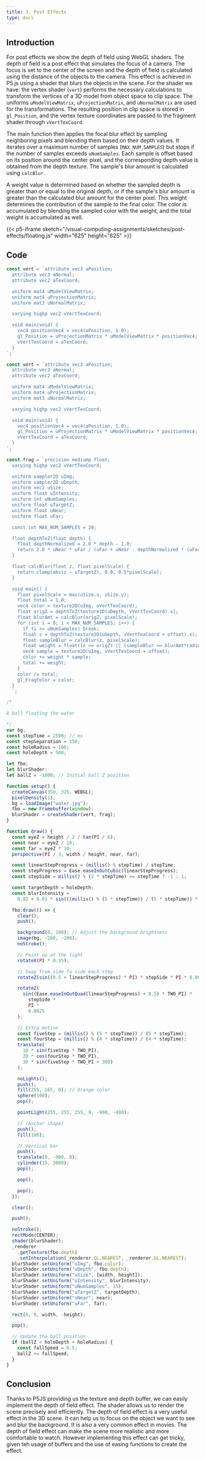 ```yaml
---
title: 3. Post Effects
type: docs
---
```


## **Introduction**

For post effects we show the depth of field using WebGL shaders. The depth of field is a post effect that simulates the focus of a camera. The focus is set to the center of the screen and the depth of field is calculated using the distance of the objects to the camera. This effect is achieved in P5.js using a shader that blurs the objects in the scene. For the shader we have: the vertex shader (`vert`) performs the necessary calculations to transform the vertices of a 3D model from object space to clip space. The uniforms `uModelViewMatrix`, `uProjectionMatrix`, and `uNormalMatrix` are used for the transformations. The resulting position in clip space is stored in `gl_Position`, and the vertex texture coordinates are passed to the fragment shader through `vVertTexCoord`.

The main function then applies the focal blur effect by sampling neighboring pixels and blending them based on their depth values. It iterates over a maximum number of samples (`MAX_NUM_SAMPLES`) but stops if the number of samples exceeds `uNumSamples`. Each sample is offset based on its position around the center pixel, and the corresponding depth value is obtained from the depth texture. The sample's blur amount is calculated using `calcBlur`.

A weight value is determined based on whether the sampled depth is greater than or equal to the original depth, or if the sample's blur amount is greater than the calculated blur amount for the center pixel. This weight determines the contribution of the sample to the final color. The color is accumulated by blending the sampled color with the weight, and the total weight is accumulated as well.

{{< p5-iframe sketch="/visual-computing-assignments/sketches/post-effects/floating.js" width="625" height="625" >}}

## **Code**

```javascript
const vert = `attribute vec3 aPosition;
  attribute vec3 aNormal;
  attribute vec2 aTexCoord;

  uniform mat4 uModelViewMatrix;
  uniform mat4 uProjectionMatrix;
  uniform mat3 uNormalMatrix;

  varying highp vec2 vVertTexCoord;

  void main(void) {
    vec4 positionVec4 = vec4(aPosition, 1.0);
    gl_Position = uProjectionMatrix * uModelViewMatrix * positionVec4;
    vVertTexCoord = aTexCoord;
  }
`;
```

```javascript
const vert = `attribute vec3 aPosition;
  attribute vec3 aNormal;
  attribute vec2 aTexCoord;

  uniform mat4 uModelViewMatrix;
  uniform mat4 uProjectionMatrix;
  uniform mat3 uNormalMatrix;

  varying highp vec2 vVertTexCoord;

  void main(void) {
    vec4 positionVec4 = vec4(aPosition, 1.0);
    gl_Position = uProjectionMatrix * uModelViewMatrix * positionVec4;
    vVertTexCoord = aTexCoord;
  }
`;
```

```javascript
const frag = `precision mediump float;
  varying highp vec2 vVertTexCoord;

  uniform sampler2D uImg;
  uniform sampler2D uDepth;
  uniform vec2 uSize;
  uniform float uIntensity;
  uniform int uNumSamples;
  uniform float uTargetZ;
  uniform float uNear;
  uniform float uFar;

  const int MAX_NUM_SAMPLES = 20;

  float depthToZ(float depth) {
    float depthNormalized = 2.0 * depth - 1.0;
    return 2.0 * uNear * uFar / (uFar + uNear - depthNormalized * (uFar - uNear));
  }

  float calcBlur(float z, float pixelScale) {
    return clamp(abs(z - uTargetZ), 0.0, 0.5*pixelScale);
  }

  void main() {
    float pixelScale = max(uSize.x, uSize.y);
    float total = 1.0;
    vec4 color = texture2D(uImg, vVertTexCoord);
    float origZ = depthToZ(texture2D(uDepth, vVertTexCoord).x);
    float blurAmt = calcBlur(origZ, pixelScale);
    for (int i = 0; i < MAX_NUM_SAMPLES; i++) {
      if (i >= uNumSamples) break;
      float z = depthToZ(texture2D(uDepth, vVertTexCoord + offset).x);
      float sampleBlur = calcBlur(z, pixelScale);
      float weight = float((z >= origZ) || (sampleBlur >= blurAmt*radius + 0.));
      vec4 sample = texture2D(uImg, vVertTexCoord + offset);
      color += weight * sample;
      total += weight;
    }
    color /= total;
    gl_FragColor = color;
  }
  `;
```

```javascript
/*

A ball floating the water

*/
var bg;
const stepTime = 2500; // ms
const stepSeparation = 150;
const holeRadius = 100;
const holeDepth = 500;

let fbo;
let blurShader;
let ballZ = -1000; // Initial ball Z position

function setup() {
  createCanvas(350, 325, WEBGL);
  pixelDensity(1);
  bg = loadImage("water.jpg");
  fbo = new Framebuffer(window);
  blurShader = createShader(vert, frag);
}

function draw() {
  const eyeZ = height / 2 / tan(PI / 6);
  const near = eyeZ / 10;
  const far = eyeZ * 10;
  perspective(PI / 3, width / height, near, far);

  const linearStepProgress = (millis() % stepTime) / stepTime;
  const stepProgress = Ease.easeInOutCubic(linearStepProgress);
  const stepSide = millis() % (2 * stepTime) >= stepTime ? -1 : 1;

  const targetDepth = holeDepth;
  const blurIntensity =
    0.02 + 0.01 * sin(((millis() % (5 * stepTime)) / (5 * stepTime)) * TWO_PI);

  fbo.draw(() => {
    clear();
    push();

    background(0, 100); // Adjust the background brightness
    image(bg, -200, -200);
    noStroke();

    // Point up at the light
    rotateX(PI * 0.35);

    // Sway from side to side each step
    rotateZ(sin((0.5 + linearStepProgress) * PI) * stepSide * PI * 0.008);

    rotateZ(
      sin((Ease.easeInOutQuad(linearStepProgress) + 0.5) * TWO_PI) *
        stepSide *
        PI *
        0.0025
    );

    // Extra motion
    const fiveStep = (millis() % (5 * stepTime)) / (5 * stepTime);
    const fourStep = (millis() % (4 * stepTime)) / (4 * stepTime);
    translate(
      10 * sin(fiveStep * TWO_PI),
      20 * cos(fourStep * TWO_PI),
      30 * sin(fiveStep * TWO_PI + 300)
    );

    noLights();
    push();
    fill(255, 165, 0); // Orange color
    sphere(100);
    pop();

    pointLight(255, 255, 255, 0, -900, -400);

    // (Anchor shape)
    push();
    fill(180);

    // Vertical bar
    push();
    translate(0, -900, 0);
    cylinder(15, 3000);
    pop();

    pop();

    pop();
  });

  clear();

  push();

  noStroke();
  rectMode(CENTER);
  shader(blurShader);
  _renderer
    .getTexture(fbo.depth)
    .setInterpolation(_renderer.GL.NEAREST, _renderer.GL.NEAREST);
  blurShader.setUniform("uImg", fbo.color);
  blurShader.setUniform("uDepth", fbo.depth);
  blurShader.setUniform("uSize", [width, height]);
  blurShader.setUniform("uIntensity", blurIntensity);
  blurShader.setUniform("uNumSamples", 15);
  blurShader.setUniform("uTargetZ", targetDepth);
  blurShader.setUniform("uNear", near);
  blurShader.setUniform("uFar", far);

  rect(0, 0, width, -height);

  pop();

  // Update the ball position
  if (ballZ < holeDepth + holeRadius) {
    const fallSpeed = 0.5;
    ballZ += fallSpeed;
  }
}
```

## Conclusion

Thanks to P5JS providing us the texture and depth buffer, we can easily implement the depth of field effect. The shader allows us to render the scene precisely and efficiently. The depth of field effect is a very useful effect in the 3D scene. It can help us to focus on the object we want to see and blur the background. It is also a very common effect in movies. The depth of field effect can make the scene more realistic and more comfortable to watch. However implementing this effect can get tricky, given teh usage of buffers and the use of easing functions to create the effect.
